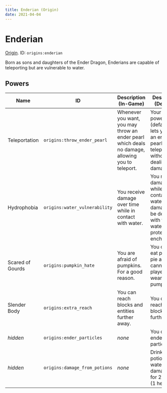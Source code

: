 ```yaml
---
title: Enderian (Origin)
date: 2021-04-04
---
```

# Enderian

[Origin](../misc/origins.md). ID: `origins:enderian`

Born as sons and daughters of the Ender Dragon, Enderians are capable of teleporting but are vulnerable to water.

## Powers

Name | ID | Description (In-Game) | Description (Detailed)
-----|----|-----------------------|------------------------
Teleportation | `origins:throw_ender_pearl` | Whenever you want, you may throw an ender pearl which deals no damage, allowing you to teleport. | Your active power (default: G) lets you trow an ender pearl which teleports you without dealing damage.
Hydrophobia | `origins:water_vulnerability` | You receive damage over time while in contact with water. | You receive damage while in contact with water. The damage can be delayed with the water protection enchantment.
Scared of Gourds | `origins:pumpkin_hate` | You are afraid of pumpkins. For a good reason. | You cannot eat pumpkin pie and you cannot see players wearing a pumpkin.
Slender Body | `origins:extra_reach` | You can reach blocks and entities further away. | You can reach 1.5 blocks further away.
_hidden_ | `origins:ender_particles` | _none_ | You display ender particles.
_hidden_ | `origins:damage_from_potions` | _none_ | Drinking potions or water damages you for 2 points (1 heart).
